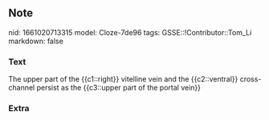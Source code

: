 ## Note
nid: 1661020713315
model: Cloze-7de96
tags: GSSE::!Contributor::Tom_Li
markdown: false

### Text
<div>
  The upper part of the {{c1::right}} vitelline vein and the
  {{c2::ventral}} cross-channel persist as the {{c3::upper part of
  the portal vein}}
</div>

### Extra

